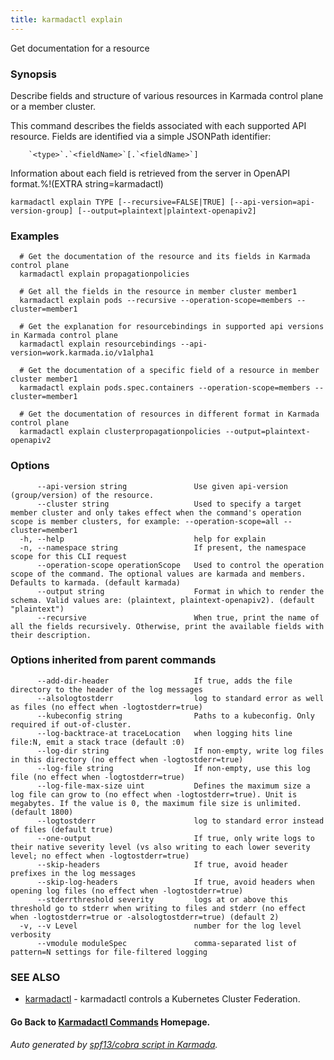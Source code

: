 ```yaml
---
title: karmadactl explain
---
```


Get documentation for a resource

### Synopsis

Describe fields and structure of various resources in Karmada control plane or a member cluster.

 This command describes the fields associated with each supported API resource. Fields are identified via a simple JSONPath identifier:

        `<type>`.`<fieldName>`[.`<fieldName>`]
        
 Information about each field is retrieved from the server in OpenAPI format.%!(EXTRA string=karmadactl)

```
karmadactl explain TYPE [--recursive=FALSE|TRUE] [--api-version=api-version-group] [--output=plaintext|plaintext-openapiv2] 
```

### Examples

```
  # Get the documentation of the resource and its fields in Karmada control plane
  karmadactl explain propagationpolicies
  
  # Get all the fields in the resource in member cluster member1
  karmadactl explain pods --recursive --operation-scope=members --cluster=member1
  
  # Get the explanation for resourcebindings in supported api versions in Karmada control plane
  karmadactl explain resourcebindings --api-version=work.karmada.io/v1alpha1
  
  # Get the documentation of a specific field of a resource in member cluster member1
  karmadactl explain pods.spec.containers --operation-scope=members --cluster=member1
  
  # Get the documentation of resources in different format in Karmada control plane
  karmadactl explain clusterpropagationpolicies --output=plaintext-openapiv2
```

### Options

```
      --api-version string               Use given api-version (group/version) of the resource.
      --cluster string                   Used to specify a target member cluster and only takes effect when the command's operation scope is member clusters, for example: --operation-scope=all --cluster=member1
  -h, --help                             help for explain
  -n, --namespace string                 If present, the namespace scope for this CLI request
      --operation-scope operationScope   Used to control the operation scope of the command. The optional values are karmada and members. Defaults to karmada. (default karmada)
      --output string                    Format in which to render the schema. Valid values are: (plaintext, plaintext-openapiv2). (default "plaintext")
      --recursive                        When true, print the name of all the fields recursively. Otherwise, print the available fields with their description.
```

### Options inherited from parent commands

```
      --add-dir-header                   If true, adds the file directory to the header of the log messages
      --alsologtostderr                  log to standard error as well as files (no effect when -logtostderr=true)
      --kubeconfig string                Paths to a kubeconfig. Only required if out-of-cluster.
      --log-backtrace-at traceLocation   when logging hits line file:N, emit a stack trace (default :0)
      --log-dir string                   If non-empty, write log files in this directory (no effect when -logtostderr=true)
      --log-file string                  If non-empty, use this log file (no effect when -logtostderr=true)
      --log-file-max-size uint           Defines the maximum size a log file can grow to (no effect when -logtostderr=true). Unit is megabytes. If the value is 0, the maximum file size is unlimited. (default 1800)
      --logtostderr                      log to standard error instead of files (default true)
      --one-output                       If true, only write logs to their native severity level (vs also writing to each lower severity level; no effect when -logtostderr=true)
      --skip-headers                     If true, avoid header prefixes in the log messages
      --skip-log-headers                 If true, avoid headers when opening log files (no effect when -logtostderr=true)
      --stderrthreshold severity         logs at or above this threshold go to stderr when writing to files and stderr (no effect when -logtostderr=true or -alsologtostderr=true) (default 2)
  -v, --v Level                          number for the log level verbosity
      --vmodule moduleSpec               comma-separated list of pattern=N settings for file-filtered logging
```

### SEE ALSO

* [karmadactl](karmadactl.md)	 - karmadactl controls a Kubernetes Cluster Federation.

#### Go Back to [Karmadactl Commands](karmadactl_index.md) Homepage.


###### Auto generated by [spf13/cobra script in Karmada](https://github.com/karmada-io/karmada/tree/master/hack/tools/genkarmadactldocs).